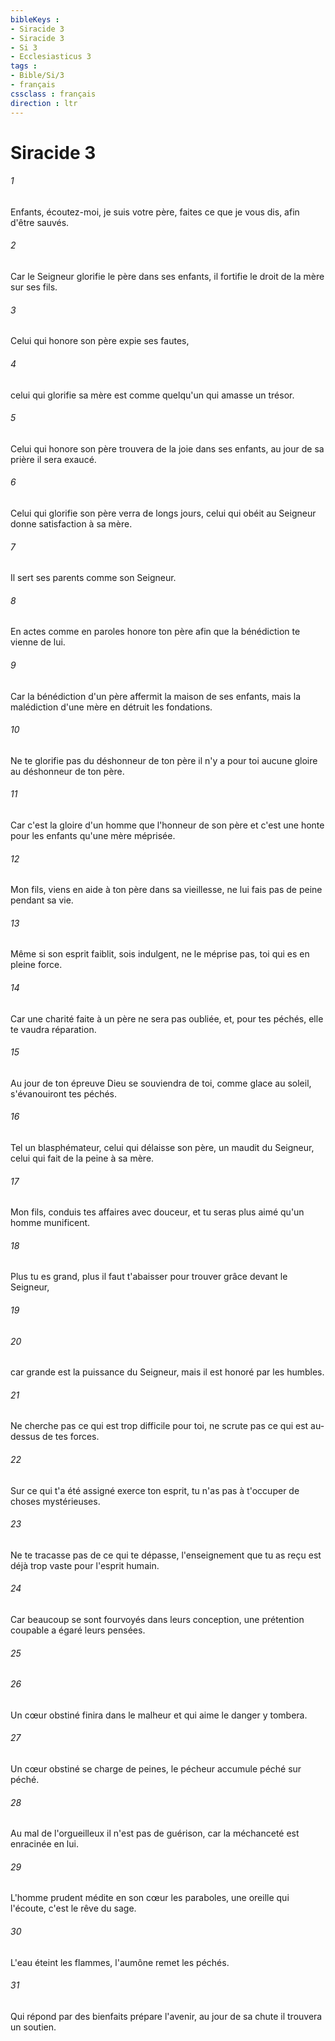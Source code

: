 ```yaml
---
bibleKeys : 
- Siracide 3
- Siracide 3
- Si 3
- Ecclesiasticus 3
tags : 
- Bible/Si/3
- français
cssclass : français
direction : ltr
---
```


# Siracide 3

###### 1
Enfants, écoutez-moi, je suis votre père, faites ce que je vous dis, afin d'être sauvés.
###### 2
Car le Seigneur glorifie le père dans ses enfants, il fortifie le droit de la mère sur ses fils.
###### 3
Celui qui honore son père expie ses fautes,
###### 4
celui qui glorifie sa mère est comme quelqu'un qui amasse un trésor.
###### 5
Celui qui honore son père trouvera de la joie dans ses enfants, au jour de sa prière il sera exaucé.
###### 6
Celui qui glorifie son père verra de longs jours, celui qui obéit au Seigneur donne satisfaction à sa mère.
###### 7
Il sert ses parents comme son Seigneur.
###### 8
En actes comme en paroles honore ton père afin que la bénédiction te vienne de lui.
###### 9
Car la bénédiction d'un père affermit la maison de ses enfants, mais la malédiction d'une mère en détruit les fondations.
###### 10
Ne te glorifie pas du déshonneur de ton père il n'y a pour toi aucune gloire au déshonneur de ton père.
###### 11
Car c'est la gloire d'un homme que l'honneur de son père et c'est une honte pour les enfants qu'une mère méprisée.
###### 12
Mon fils, viens en aide à ton père dans sa vieillesse, ne lui fais pas de peine pendant sa vie.
###### 13
Même si son esprit faiblit, sois indulgent, ne le méprise pas, toi qui es en pleine force.
###### 14
Car une charité faite à un père ne sera pas oubliée, et, pour tes péchés, elle te vaudra réparation.
###### 15
Au jour de ton épreuve Dieu se souviendra de toi, comme glace au soleil, s'évanouiront tes péchés.
###### 16
Tel un blasphémateur, celui qui délaisse son père, un maudit du Seigneur, celui qui fait de la peine à sa mère.
###### 17
Mon fils, conduis tes affaires avec douceur, et tu seras plus aimé qu'un homme munificent.
###### 18
Plus tu es grand, plus il faut t'abaisser pour trouver grâce devant le Seigneur,
###### 19

###### 20
car grande est la puissance du Seigneur, mais il est honoré par les humbles.
###### 21
Ne cherche pas ce qui est trop difficile pour toi, ne scrute pas ce qui est au-dessus de tes forces.
###### 22
Sur ce qui t'a été assigné exerce ton esprit, tu n'as pas à t'occuper de choses mystérieuses.
###### 23
Ne te tracasse pas de ce qui te dépasse, l'enseignement que tu as reçu est déjà trop vaste pour l'esprit humain.
###### 24
Car beaucoup se sont fourvoyés dans leurs conception, une prétention coupable a égaré leurs pensées.
###### 25

###### 26
Un cœur obstiné finira dans le malheur et qui aime le danger y tombera.
###### 27
Un cœur obstiné se charge de peines, le pécheur accumule péché sur péché.
###### 28
Au mal de l'orgueilleux il n'est pas de guérison, car la méchanceté est enracinée en lui.
###### 29
L'homme prudent médite en son cœur les paraboles, une oreille qui l'écoute, c'est le rêve du sage.
###### 30
L'eau éteint les flammes, l'aumône remet les péchés.
###### 31
Qui répond par des bienfaits prépare l'avenir, au jour de sa chute il trouvera un soutien.

